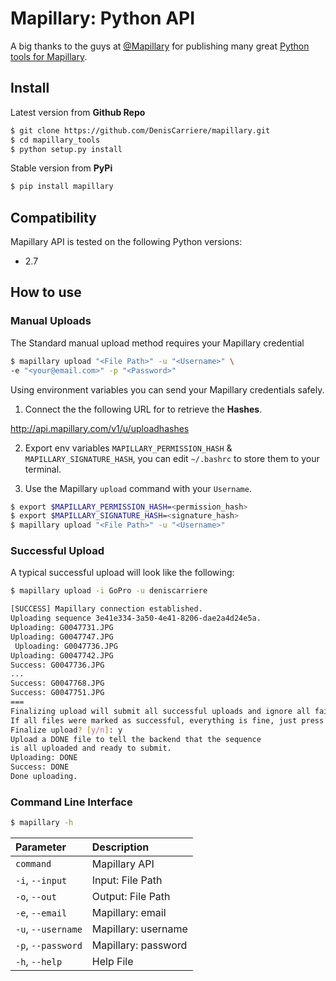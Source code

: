 # Mapillary: Python API

A big thanks to the guys at [@Mapillary] for publishing many great [Python tools for Mapillary].

## Install

Latest version from **Github Repo**

```bash
$ git clone https://github.com/DenisCarriere/mapillary.git
$ cd mapillary_tools
$ python setup.py install
```

Stable version from **PyPi**

```bash
$ pip install mapillary
```


## Compatibility

Mapillary API is tested on the following Python versions:

- 2.7

## How to use


### Manual Uploads

The Standard manual upload method requires your Mapillary credential

```bash
$ mapillary upload "<File Path>" -u "<Username>" \
-e "<your@email.com>" -p "<Password>"
```

Using environment variables you can send your Mapillary credentials safely.

1. Connect the the following URL for to retrieve the **Hashes**.

 http://api.mapillary.com/v1/u/uploadhashes

2. Export env variables `MAPILLARY_PERMISSION_HASH` & `MAPILLARY_SIGNATURE_HASH`, you can edit `~/.bashrc` to store them to your terminal.

3. Use the Mapillary `upload` command with your `Username`.

```bash
$ export $MAPILLARY_PERMISSION_HASH=<permission_hash>
$ export $MAPILLARY_SIGNATURE_HASH=<signature_hash>
$ mapillary upload "<File Path>" -u "<Username>"
```

### Successful Upload

A typical successful upload will look like the following:

```bash
$ mapillary upload -i GoPro -u deniscarriere

[SUCCESS] Mapillary connection established.
Uploading sequence 3e41e334-3a50-4e41-8206-dae2a4d24e5a.
Uploading: G0047731.JPG
Uploading: G0047747.JPG
 Uploading: G0047736.JPG
Uploading: G0047742.JPG
Success: G0047736.JPG
...
Success: G0047768.JPG
Success: G0047751.JPG
===
Finalizing upload will submit all successful uploads and ignore all failed.
If all files were marked as successful, everything is fine, just press 'y'.
Finalize upload? [y/n]: y
Upload a DONE file to tell the backend that the sequence 
is all uploaded and ready to submit.
Uploading: DONE
Success: DONE
Done uploading.
```

### Command Line Interface

```bash
$ mapillary -h
```

|    Parameter       |     Description     |
|:-------------------|:--------------------|
| `command`          | Mapillary API       |
| `-i`, `--input`    | Input: File Path    |
| `-o`, `--out`      | Output: File Path   |
| `-e`, `--email`    | Mapillary: email    |
| `-u`, `--username` | Mapillary: username |
| `-p`, `--password` | Mapillary: password |
| `-h`, `--help`     | Help File           |

[Python tools for Mapillary]: https://github.com/mapillary/mapillary_tools/tree/master/python
[@Mapillary]: https://twitter.com/mapillary